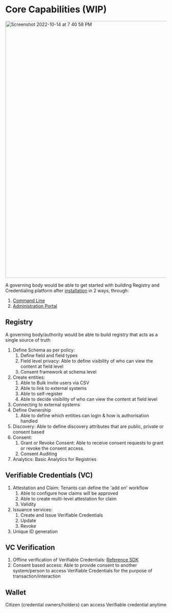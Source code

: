 # Core Capabilities (WIP)
<img width="800" alt="Screenshot 2022-10-14 at 7 40 58 PM" src="https://user-images.githubusercontent.com/580711/195899958-d88fd936-2a91-424c-9f92-ed86613b9f9a.png">


A governing body would be able to get started with building Registry and Credentialing platform after [installation](https://docs.sunbirdrc.dev/use/infrastructure-requirements)
in 2 ways, through:
1. [Command Line](https://docs.sunbirdrc.dev/developer-documentation/setup-a-registry-instance)
2. [Administration Portal](https://docs.sunbirdrc.dev/example-use-cases/admin-portal-wip)

## Registry
A governing body/authority would be able to build registry that acts as a single source of truth
1. Define Schema as per policy:
    1. Define field and field types
    2. Field level privacy: Able to define visibility of who can view the content at field level
    3. Consent framework at schema level
3. Create entities: 
    1. Able to Bulk invite users via CSV
    2. Able to link to external systems
    3. Able to self-register
    4. Able to decide visibility of who can view the content at field level 
4. Connecting to external systems
5. Define Ownership
    1. Able to define which entities can login & how is authorisation handled
6. Discovery: Able to define discovery attributes that are public, private or consent based
7. Consent: 
    1. Grant or Revoke Consent: Able to receive consent requests to grant or revoke the consent access.
    2. Consent Auditing
8. Analytics: Basic Analytics for Registries

## Verifiable Credentials (VC)
1. Attestation and Claim:
Tenants can define the 'add on' workflow 
    1. Able to configure how claims will be approved
    2. Able to create multi-level attestation for claim
    3. Validity
2. Issuance services:
    1. Create and Issue Verifiable Credentials
    2. Update
    3. Revoke
3. Unique ID generation

## VC Verification
1. Offline verification of Verifiable Credentials: [Reference SDK](https://docs.sunbirdrc.dev/vc-verification-module) 
2. Consent based access: Able to provide consent to another system/person to access Verifiable Credentials for the purpose of transaction/interaction

## Wallet
Citizen (credential owners/holders) can access Verifiable credential anytime
